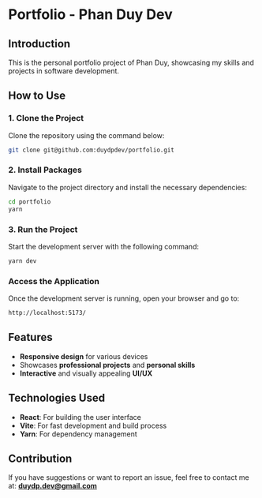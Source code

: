 # Portfolio - Phan Duy Dev

## Introduction

This is the personal portfolio project of Phan Duy, showcasing my skills and projects in software development.

## How to Use

### 1. Clone the Project

Clone the repository using the command below:

```bash
git clone git@github.com:duydpdev/portfolio.git
```

### 2. Install Packages

Navigate to the project directory and install the necessary dependencies:

```bash
cd portfolio
yarn
```

### 3. Run the Project

Start the development server with the following command:

```bash
yarn dev
```

### Access the Application

Once the development server is running, open your browser and go to:

```bash
http://localhost:5173/
```

## Features

- **Responsive design** for various devices
- Showcases **professional projects** and **personal skills**
- **Interactive** and visually appealing **UI/UX**

## Technologies Used

- **React**: For building the user interface
- **Vite**: For fast development and build process
- **Yarn**: For dependency management

## Contribution

If you have suggestions or want to report an issue, feel free to contact me at:
**<duydp.dev@gmail.com>**
